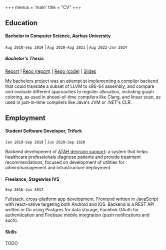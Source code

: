 +++
menus = 'main'
title = "CV"
+++

## Education

#### Bachelor in Computer Science, Aarhus University

`Aug 2018-Sep 2019` | `Aug 2020-Aug 2021` | `Aug 2022-Jan 2024`

##### Bachelor's Thesis

[Report](/article.pdf) | [Repo (report)](https://github.com/s1gtrap/bachelor-report) | [Repo (code)](https://github.com/s1gtrap/llvm--2) | [Slides](/slides.pptx)

My bachelors project was an attempt at implementing a compiler backend that could translate a subset of LLVM to x86-64 assembly, and compare and evaluate different approaches to register allocation, including graph coloring, as used in ahead-of-time compilers like Clang, and linear scan, as used in just-in-time compilers like Java's JVM or .NET's CLR.

## Employment

#### Student Software Developer, Trifork

`Jan 2019-Sep 2019` | `Jun 2020-Sep 2020`

Backend development of [ATAH decision support](https://trifork.com/?cases=decisionsupport): a system that helps healthcare professionals diagnose patients and provide treatment recommendations, focused on development of utilities for admin/management and infrastructure deployment.

#### Freelance, Stagewise IVS

`Sep 2016-Jun 2017`

Fullstack, cross-platform app development. Frontend written in JavaScript with react-native targeting both Android and iOS. Backend is a REST API written in Go using Postgres for data storage, Facebok OAuth for authentication and Firebase mobile integration (push notifications and such).

[//]: # "In addition I designed websites for both the app (Pinguin) and company (Stagewise), unfortunately both of these are defunct, however I do have local copies handy."

#### Skills

TODO
